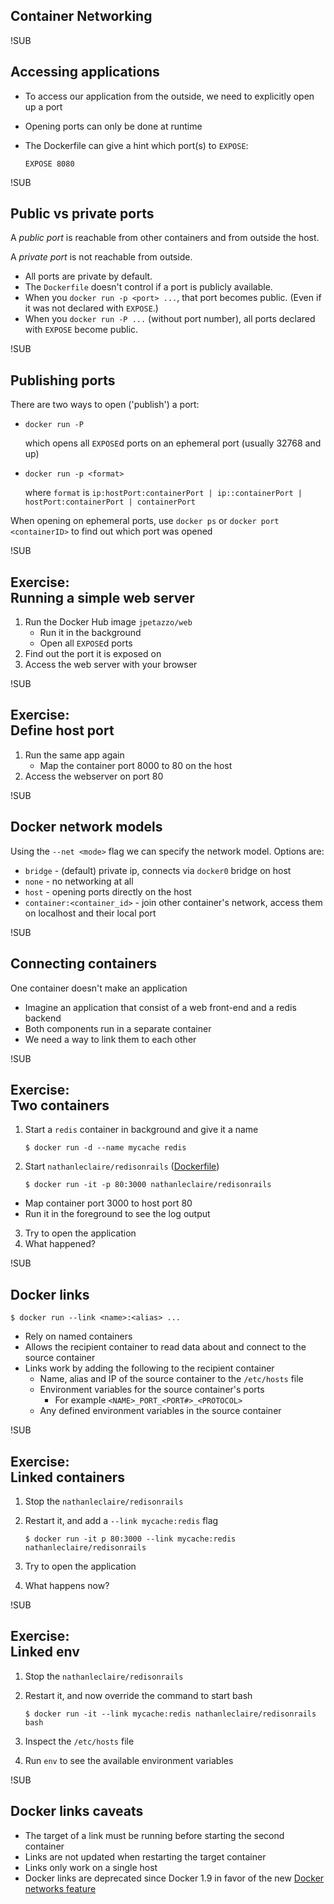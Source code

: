 ## Container Networking




!SUB
## Accessing applications
* To access our application from the outside, we need to explicitly open up a port
* Opening ports can only be done at runtime
* The Dockerfile can give a hint which port(s) to `EXPOSE`:

      EXPOSE 8080

!SUB
## Public vs private ports

A *public port* is reachable from other containers and from outside the host.

A *private port* is not reachable from outside.

* All ports are private by default.
* The `Dockerfile` doesn't control if a port is publicly available.
* When you `docker run -p <port> ...`, that port becomes public. (Even if it was not declared with `EXPOSE`.)
* When you `docker run -P ...` (without port number), all ports declared with `EXPOSE` become public.


!SUB
## Publishing ports
There are two ways to open ('publish') a port:

* `docker run -P`

    which opens all `EXPOSE`d ports on an ephemeral port (usually 32768 and up)

* `docker run -p <format>`

    where `format` is `ip:hostPort:containerPort | ip::containerPort | hostPort:containerPort | containerPort`

When opening on ephemeral ports, use `docker ps` or `docker port <containerID>` to find out which port was opened


!SUB
## Exercise:<br>Running a simple web server

1. Run the Docker Hub image `jpetazzo/web`
    * Run it in the background
    * Open all `EXPOSE`d ports
2. Find out the port it is exposed on
3. Access the web server with your browser


!SUB
## Exercise:<br>Define host port
1. Run the same app again
    * Map the container port 8000 to 80 on the host
2. Access the webserver on port 80


!SUB
## Docker network models
Using the `--net <mode>` flag we can specify the network model. Options are:

* `bridge` - (default) private ip, connects via `docker0` bridge on host
* `none` - no networking at all
* `host` - opening ports directly on the host
* `container:<container_id>` - join other container's network, access them on localhost and their local port


!SUB
## Connecting containers

One container doesn't make an application

* Imagine an application that consist of a web front-end and a redis backend
* Both components run in a separate container
* We need a way to link them to each other


!SUB
## Exercise:<br>Two containers
1. Start a `redis` container in background and give it a name

       $ docker run -d --name mycache redis

2. Start `nathanleclaire/redisonrails` ([Dockerfile](https://hub.docker.com/r/nathanleclaire/redisonrails/~/dockerfile/))

       $ docker run -it -p 80:3000 nathanleclaire/redisonrails
  * Map container port 3000 to host port 80
  * Run it in the foreground to see the log output
3. Try to open the application
4. What happened?


!SUB
## Docker links

    $ docker run --link <name>:<alias> ...

* Rely on named containers
* Allows the recipient container to read data about and connect to the source container
* Links work by adding the following to the recipient container
  * Name, alias and IP of the source container to the `/etc/hosts` file
  * Environment variables for the source container's ports
    - For example `<NAME>_PORT_<PORT#>_<PROTOCOL>`
  * Any defined environment variables in the source container


!SUB
## Exercise:<br>Linked containers
1. Stop the `nathanleclaire/redisonrails`
2. Restart it, and add a `--link mycache:redis` flag

       $ docker run -it p 80:3000 --link mycache:redis nathanleclaire/redisonrails
3. Try to open the application
4. What happens now?


!SUB
## Exercise:<br>Linked env
1. Stop the `nathanleclaire/redisonrails`
2. Restart it, and now override the command to start bash

       $ docker run -it --link mycache:redis nathanleclaire/redisonrails bash

3. Inspect the `/etc/hosts` file
4. Run `env` to see the available environment variables


!SUB
## Docker links caveats

* The target of a link must be running before starting the second container
* Links are not updated when restarting the target container
* Links only work on a single host
* Docker links are deprecated since Docker 1.9 in favor of the new [Docker networks feature](http://docs.docker.com/engine/userguide/networking/dockernetworks/)
